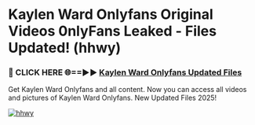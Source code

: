 # Kaylen Ward Onlyfans Original Videos 0nlyFans Leaked - Files Updated! (hhwy)

<h3>🔴 CLICK HERE 🌐==►► <a href="https://tinyurl.com/x26r9saj" rel="nofollow">Kaylen Ward Onlyfans Updated Files</a></h3>

Get Kaylen Ward Onlyfans and all content. Now you can access all videos and pictures of Kaylen Ward Onlyfans. New Updated Files 2025!

[![hhwy](https://i.imgur.com/LkgZPqh.gif)](https://tinyurl.com/x26r9saj)
